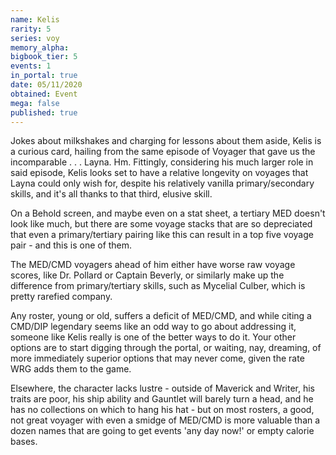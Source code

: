 ```yaml
---
name: Kelis
rarity: 5
series: voy
memory_alpha:
bigbook_tier: 5
events: 1
in_portal: true
date: 05/11/2020
obtained: Event
mega: false
published: true
---
```


Jokes about milkshakes and charging for lessons about them aside, Kelis is a curious card, hailing from the same episode of Voyager that gave us the incomparable . . . Layna. Hm. Fittingly, considering his much larger role in said episode, Kelis looks set to have a relative longevity on voyages that Layna could only wish for, despite his relatively vanilla primary/secondary skills, and it's all thanks to that third, elusive skill.

On a Behold screen, and maybe even on a stat sheet, a tertiary MED doesn't look like much, but there are some voyage stacks that are so depreciated that even a primary/tertiary pairing like this can result in a top five voyage pair - and this is one of them. 

The MED/CMD voyagers ahead of him either have worse raw voyage scores, like Dr. Pollard or Captain Beverly, or similarly make up the difference from primary/tertiary skills, such as Mycelial Culber, which is pretty rarefied company.

Any roster, young or old, suffers a deficit of MED/CMD, and while citing a CMD/DIP legendary seems like an odd way to go about addressing it, someone like Kelis really is one of the better ways to do it. Your other options are to start digging through the portal, or waiting, nay, dreaming, of more immediately superior options that may never come, given the rate WRG adds them to the game. 

Elsewhere, the character lacks lustre - outside of Maverick and Writer, his traits are poor, his ship ability and Gauntlet will barely turn a head, and he has no collections on which to hang his hat - but on most rosters, a good, not great voyager with even a smidge of MED/CMD is more valuable than a dozen names that are going to get events 'any day now!' or empty calorie bases.
